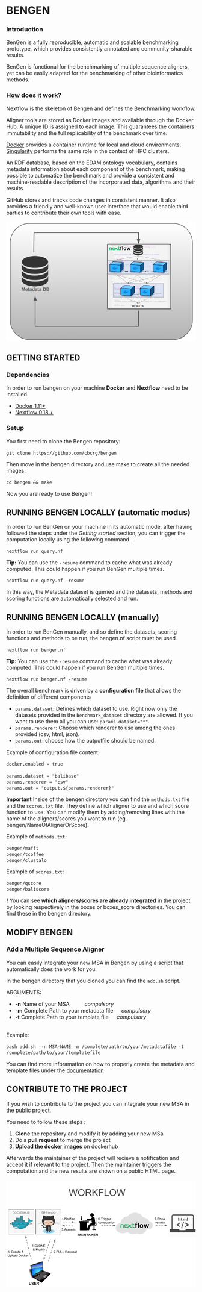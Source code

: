 # BENGEN

### Introduction

BenGen is a fully reproducible, automatic and scalable benchmarking prototype, which provides consistently annotated and community-sharable results.

BenGen is functional for the benchmarking of multiple sequence aligners, yet can be easily adapted for the benchmarking of other bioinformatics methods.

### How does it work?

Nextflow is the skeleton of Bengen and defines the Benchmarking workflow.

Aligner tools are stored as Docker images and available through the Docker Hub. 
A unique ID is assigned to each image. This guarantees the containers immutability and 
the full replicability of the benchmark over time.  

[Docker](https://www.docker.com/) provides a container runtime for local and cloud environments. 
[Singularity](http://singularity.lbl.gov/) performs the same role in the context of HPC clusters.

An RDF database, based on the EDAM ontology vocabulary, contains metadata information about each component of the benchmark, making possible to automatize the benchmark and provide a consistent and machine-readable description of the incorporated data, algorithms and their results.

GitHub stores and tracks code changes in consistent manner. It also provides a friendly and 
well-known user interface that would enable third parties to contribute their own tools with ease. <br> 

![alt tag](https://github.com/cbcrg/bengen/blob/master/images/bg-meta.png)

## GETTING STARTED

### Dependencies 
In order to run bengen on your machine **Docker** and **Nextflow** need to be installed.

* [Docker 1.11+](http://www.docker.com) 
* [Nextflow 0.18.+](http://www.nextflow.io)

### Setup 

You first need to clone the Bengen repository: 
 
```
git clone https://github.com/cbcrg/bengen
```

Then move in the bengen directory and use make to create all the needed images:

```
cd bengen && make
```

Now you are ready to use Bengen!

## RUNNING BENGEN LOCALLY (automatic modus)

In order to run BenGen on your machine in its automatic mode, after having followed the steps under the *Getting started* section, you can trigger the computation locally using the following command.

```
nextflow run query.nf
```
**Tip:**
You can use the `-resume` command to cache what was already computed. This could happen if you run BenGen multiple times.

```
nextflow run query.nf -resume
```

In this way, the Metadata dataset is queried and the datasets, methods and scoring functions are automatically selected and run.

## RUNNING BENGEN LOCALLY (manually)

In order to run BenGen manually, and so define the datasets, scoring functions and methods to be run, the bengen.nf script must be used.

```
nextflow run bengen.nf
```
**Tip:**
You can use the `-resume` command to cache what was already computed. This could happen if you run BenGen multiple times.

```
nextflow run bengen.nf -resume
```


The overall benchmark is driven by a **configuration file** that allows the definition of different components 

* `params.dataset`: Defines which dataset to use. Right now only the datasets provided in the `benchmark_dataset` directory are allowed. If you want to use them all you can use: `params.dataset="*"`.
* `params.renderer`: Choose which renderer to use among the ones provided (csv, html, json). 
* `params.out`: choose how the outputfile should be named. 

Example of configuration file content: 
```
docker.enabled = true

params.dataset = "balibase"
params.renderer = "csv"
params.out = "output.${params.renderer}"
```

**Important** 
Inside of the bengen directory you can find the `methods.txt` file and the `scores.txt` file.
They define which aligner to use and which score function to use.
You can modify them by adding/removing lines with the name of the aligners/scores you want to run (eg. bengen/NameOfAlignerOrScore).

Example of `methods.txt`:

```
bengen/mafft
bengen/tcoffee
bengen/clustalo
```

Example of `scores.txt`: 

```
bengen/qscore
bengen/baliscore
```

**!**    You can see **which aligners/scores are already integrated** in the project by looking respectively in the boxes or boxes_score directories. You can find these in the bengen directory.


## MODIFY BENGEN 

### Add a Multiple Sequence Aligner 

You can easily integrate your new MSA in Bengen by using a script that automatically does the work for you.

In the bengen directory that you cloned you can find the `add.sh`  script. 

ARGUMENTS: 
 * **-n** Name of your MSA  &emsp; &emsp; _compulsory_<br>
 * **-m** Complete Path to your metadata file &ensp;&ensp;  _compulsory_<br>
 * **-t** Complete Path to your template file &ensp;&ensp; _compulsory_ <br>

<br>
Example: 

    bash add.sh --n MSA-NAME -m /complete/path/to/your/metadatafile -t /complete/path/to/your/templatefile 
    
You can find more inforamation on how to properly create the metadata and template files under the [documentation](https://github.com/cbcrg/bengen/blob/master/Documentation.md)


## CONTRIBUTE TO THE PROJECT
If you wish to contribute to the project you can integrate your new MSA in the public project.

You need to follow these steps : 

1. **Clone** the repository and modify it by adding your new MSa
2. Do a **pull request** to merge the project
3. **Upload the docker images** on dockerhub 

Afterwards the maintainer of the project will recieve a notification and accept it if relevant to the project. Then the maintainer triggers the computation and the new results are shown on a public HTML page.
<br><br>
![alt tag](https://github.com/cbcrg/bengen/blob/master/images/bg-02.png)


